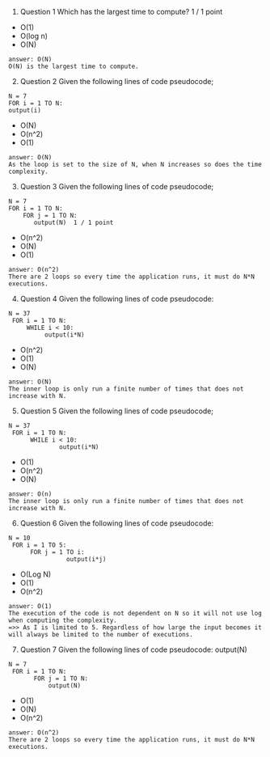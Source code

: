 1. Question 1 Which has the largest time to compute?  1 / 1 point 
 - O(1)    
 - O(log n)   
 - O(N)   
 ```
 answer: O(N)
 O(N) is the largest time to compute.
 ```
2. Question 2 Given the following lines of code pseudocode;   
```
N = 7   
FOR i = 1 TO N:        
output(i) 
```
 - O(N)    
 - O(n^2)   
 - O(1)   
 ```
 answer: O(N)
 As the loop is set to the size of N, when N increases so does the time complexity.
 ```
3. Question 3 Given the following lines of code pseudocode;   
``` 
N = 7   
FOR i = 1 TO N:        
    FOR j = 1 TO N:          
       output(N)  1 / 1 point 
```
 - O(n^2)   
 - O(N)    
 - O(1)   
 ```
 answer: O(n^2)
 There are 2 loops so every time the application runs, it must do N*N executions.
 ```
4. Question 4 Given the following lines of code pseudocode:  
``` 
N = 37   
 FOR i = 1 TO N:    
     WHILE i < 10:      
          output(i*N) 
```
 - O(n^2)   
 - O(1)    
 - O(N)   
 ```
 answer: O(N)
 The inner loop is only run a finite number of times that does not increase with N.
 ```
5. Question 5 Given the following lines of code pseudocode;  
``` 
N = 37   
 FOR i = 1 TO N:     
      WHILE i < 10:        
              output(i*N)
``` 
 - O(1)    
 - O(n^2)   
 - O(N)   
 ```
 answer: O(n)
 The inner loop is only run a finite number of times that does not increase with N.
 ```
6. Question 6 Given the following lines of code pseudocode:  
``` 
N = 10   
 FOR i = 1 TO 5:     
      FOR j = 1 TO i:        
                output(i*j)
```  
 - O(Log N)    
 - O(1)    
 - O(n^2)  
```
answer: O(1)
The execution of the code is not dependent on N so it will not use log when computing the complexity.
=>> As I is limited to 5. Regardless of how large the input becomes it will always be limited to the number of executions. 
```
7. Question 7  Given the following lines of code pseudocode:    output(N)     
```
N = 7
 FOR i = 1 TO N:       
       FOR j = 1 TO N:        
           output(N)
 ```
 - O(1)     
 - O(N)    
 - O(n^2)  
 ```
 answer: O(n^2)
 There are 2 loops so every time the application runs, it must do N*N executions.
 ```